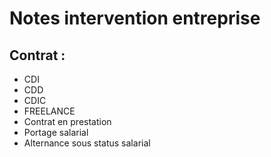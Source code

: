 # Notes intervention entreprise

## Contrat :

- CDI
- CDD
- CDIC
- FREELANCE
- Contrat en prestation
- Portage salarial
- Alternance sous status salarial